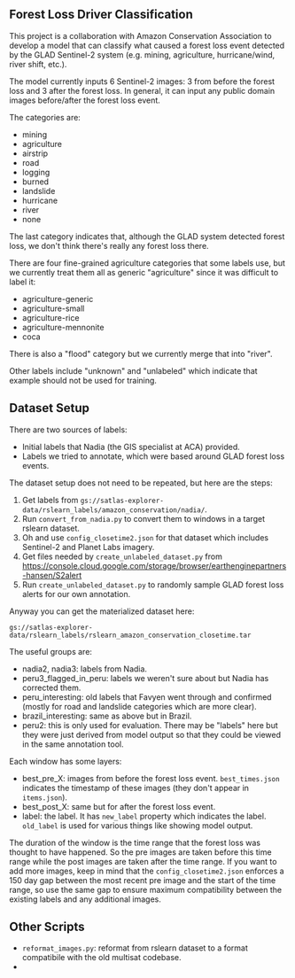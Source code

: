 Forest Loss Driver Classification
---------------------------------

This project is a collaboration with Amazon Conservation Association to develop a model
that can classify what caused a forest loss event detected by the GLAD Sentinel-2
system (e.g. mining, agriculture, hurricane/wind, river shift, etc.).

The model currently inputs 6 Sentinel-2 images: 3 from before the forest loss and 3
after the forest loss. In general, it can input any public domain images before/after
the forest loss event.

The categories are:
- mining
- agriculture
- airstrip
- road
- logging
- burned
- landslide
- hurricane
- river
- none

The last category indicates that, although the GLAD system detected forest loss, we
don't think there's really any forest loss there.

There are four fine-grained agriculture categories that some labels use, but we
currently treat them all as generic "agriculture" since it was difficult to label it:
- agriculture-generic
- agriculture-small
- agriculture-rice
- agriculture-mennonite
- coca

There is also a "flood" category but we currently merge that into "river".

Other labels include "unknown" and "unlabeled" which indicate that example should not
be used for training.


Dataset Setup
-------------

There are two sources of labels:

- Initial labels that Nadia (the GIS specialist at ACA) provided.
- Labels we tried to annotate, which were based around GLAD forest loss events.

The dataset setup does not need to be repeated, but here are the steps:

1. Get labels from `gs://satlas-explorer-data/rslearn_labels/amazon_conservation/nadia/`.
2. Run `convert_from_nadia.py` to convert them to windows in a target rslearn dataset.
3. Oh and use `config_closetime2.json` for that dataset which includes Sentinel-2 and
   Planet Labs imagery.
4. Get files needed by `create_unlabeled_dataset.py` from
   https://console.cloud.google.com/storage/browser/earthenginepartners-hansen/S2alert
5. Run `create_unlabeled_dataset.py` to randomly sample GLAD forest loss alerts for our
   own annotation.

Anyway you can get the materialized dataset here:

    gs://satlas-explorer-data/rslearn_labels/rslearn_amazon_conservation_closetime.tar

The useful groups are:

- nadia2, nadia3: labels from Nadia.
- peru3_flagged_in_peru: labels we weren't sure about but Nadia has corrected them.
- peru_interesting: old labels that Favyen went through and confirmed (mostly for road
  and landslide categories which are more clear).
- brazil_interesting: same as above but in Brazil.
- peru2: this is only used for evaluation. There may be "labels" here but they were
  just derived from model output so that they could be viewed in the same annotation
  tool.

Each window has some layers:

- best_pre_X: images from before the forest loss event. `best_times.json` indicates the
  timestamp of these images (they don't appear in `items.json`).
- best_post_X: same but for after the forest loss event.
- label: the label. It has `new_label` property which indicates the label. `old_label`
  is used for various things like showing model output.

The duration of the window is the time range that the forest loss was thought to have
happened. So the pre images are taken before this time range while the post images are
taken after the time range. If you want to add more images, keep in mind that the
`config_closetime2.json` enforces a 150 day gap between the most recent pre image and
the start of the time range, so use the same gap to ensure maximum compatibility
between the existing labels and any additional images.


Other Scripts
-------------

- `reformat_images.py`: reformat from rslearn dataset to a format compatibile with the
  old multisat codebase.
-
